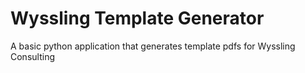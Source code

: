 # Wyssling Template Generator
A basic python application that generates template pdfs for Wyssling Consulting
